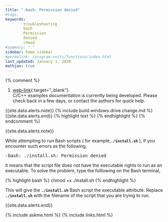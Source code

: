 ```yaml
---
title: "-bash: Permission denied"
#tags: 
keywords: 
        troubleshooting
        bash
        Permission
        denied
        chmod
#summary: "."
sidebar: home_sidebar
#permalink: /program-units/functions/index.html
last_updated: January 1, 2020
mathjax: true
---
```


{% comment %}
1. [web-link](){:target="_blank"}  
C/C++ examples documentation is currently being developed. Please check back in a few days, or contact the authors for quick help.  
<div id="toc"></div>  
{{site.data.alerts.note}}
{% include build.windows.drive.change.md %}
{{site.data.alerts.end}}
{% highlight text %}
{% endhighlight %}
<b><code></code></b>
{% endcomment %}


{{site.data.alerts.note}}

While attempting to run Bash scripts ( for example,<b><code>./install.sh</code></b> ),  if you encounter such errors as the following,  

<pre>
-bash: ./install.sh: Permission denied
</pre>

it means that the script file does not have the executable rights to run as an executable. To solve the problem, type the folllowing on the Bash terminal,  

{% highlight bash %}
chmod +x ./install.sh
{% endhighlight %}

This will give the <b><code>./install.sh</code></b> Bash script the executable attribute. Replace <b><code>./install.sh</code></b> with the filename of the script that you are trying to run.

{{site.data.alerts.end}}

{% include askme.html %}
{% include links.html %}
